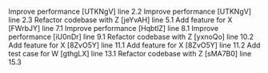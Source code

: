 Improve performance [UTKNgV] line 2.2
Improve performance [UTKNgV] line 2.3
Refactor codebase with Z [jeYvAH] line 5.1
Add feature for X [FWrbJY] line 7.1
Improve performance [HqbtlZ] line 8.1
Improve performance [iU0nDr] line 9.1
Refactor codebase with Z [yxnoQo] line 10.2
Add feature for X [8ZvO5Y] line 11.1
Add feature for X [8ZvO5Y] line 11.2
Add test case for W [gthgLX] line 13.1
Refactor codebase with Z [sMA7B0] line 15.3
